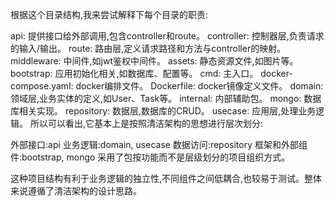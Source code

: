 
根据这个目录结构,我来尝试解释下每个目录的职责:

api: 提供接口给外部调用,包含controller和route。
controller: 控制器层,负责请求的输入/输出。
route: 路由层,定义请求路径和方法与controller的映射。
middleware: 中间件,如jwt鉴权中间件。
assets: 静态资源文件,如图片等。
bootstrap: 应用初始化相关,如数据库、配置等。
cmd: 主入口。
docker-compose.yaml: docker编排文件。
Dockerfile: docker镜像定义文件。
domain: 领域层,业务实体的定义,如User、Task等。
internal: 内部辅助包。
mongo: 数据库相关实现。
repository: 数据层,数据库的CRUD。
usecase: 应用层,处理业务逻辑。
所以可以看出,它基本上是按照清洁架构的思想进行层次划分:

外部接口:api
业务逻辑:domain, usecase
数据访问:repository
框架和外部组件:bootstrap, mongo
采用了包按功能而不是层级划分的项目组织方式。

这种项目结构有利于业务逻辑的独立性,不同组件之间低耦合,也较易于测试。整体来说遵循了清洁架构的设计思路。